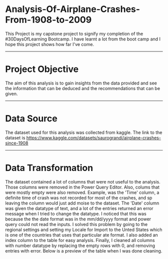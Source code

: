 # Analysis-Of-Airplane-Crashes-From-1908-to-2009
This Project is my capstone project to signify my completion of the #30DaysOfLearning Bootcamp. I have learnt a lot from the boot camp and I hope this project shows how far I've come.

----
# Project Objective
The aim of this analysis is to gain insights from the data provided and see the information that can be deduced and the recommendations that can be given.

----
# Data Source
The dataset used for this analysis was collected from kaggle. The link to the dataset is https://www.kaggle.com/datasets/saurograndi/airplane-crashes-since-1908

----
# Data Transformation
The dataset contained a lot of columns that were not useful to the analysis. Those columns were removed in the Power Query Editor. Also, colums that were mostly empty were also removed. Example, was the 'Time' column, a definite time of crash was not recorded for most of the crashes, and sp leaving the column would just add moise to the dataset. The 'Date' column was given the datatype of text, and a lot of the entries returned an error message when I tried to change the datatype. I noticed that this was because the the date format was in the mm/dd/yyyy format and power query could not read the inputs. I solved this problem by going to the regional settings and setting my Locale for Import to the Unted States which is one of the countries that uses that particular ate format. I also added an index column to the table for easy analysis. Finally, I cleaned all columns with number datatype by replacing the empty rows with 0, and removing entries with error. Below is a preview of the table when I was done cleaning.
<img src="">



